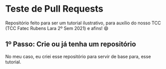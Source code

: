 # Teste de Pull Requests
Repositório feito para ser um tutorial ilustrativo, para
auxílio do nosso TCC (TCC Fatec Rubens Lara 2º Sem 2021) e afins! 😄

## 1º Passo: Crie ou já tenha um repositório
No meu caso, eu criei esse repositório para servir de base para, esse
tutorial.
